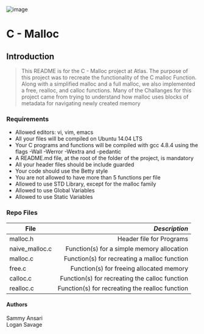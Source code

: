 ![image](https://github.com/user-attachments/assets/770f3c9c-4a66-4282-abbf-764720603517)


# C - Malloc

## Introduction
> This README is for the C - Malloc project at Atlas. The purpose of this project was to recreate the functionality of the C malloc Function.
> Along with a simplified malloc and a full malloc, we also implemented a free, realloc, and calloc functions.
> Many of the Challanges for this project came from trying to understand how malloc uses blocks of metadata for navigating newly created memory

### Requirements
- Allowed editors: vi, vim, emacs
- All your files will be compiled on Ubuntu 14.04 LTS
- Your C programs and functions will be compiled with gcc 4.8.4 using the flags -Wall -Werror -Wextra and -pedantic
- A README.md file, at the root of the folder of the project, is mandatory
- All your header files should be include guarded
- Your code should use the Betty style
- You are not allowed to have more than 5 functions per file
- Allowed to use STD Library, except for the malloc family
- Allowed to use Global Variables
- Allowed to use Static Variables

### Repo Files
| **File** | *__Description__* |
|----------|----------------:|
|malloc.h| Header file for Programs|
|naive_malloc.c| Function(s) for a simple memory allocation|
|malloc.c| Function(s) for recreating a malloc function|
|free.c| Function(s) for freeing allocated memory|
|calloc.c| Function(s) for recreating the calloc function|
|realloc.c| Function(s) for recreating the realloc function|

#### Authors
Sammy Ansari    
Logan Savage
